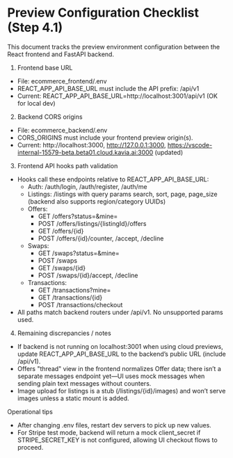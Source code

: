 # Preview Configuration Checklist (Step 4.1)

This document tracks the preview environment configuration between the React frontend and FastAPI backend.

1) Frontend base URL
- File: ecommerce_frontend/.env
- REACT_APP_API_BASE_URL must include the API prefix: /api/v1
- Current: REACT_APP_API_BASE_URL=http://localhost:3001/api/v1 (OK for local dev)

2) Backend CORS origins
- File: ecommerce_backend/.env
- CORS_ORIGINS must include your frontend preview origin(s).
- Current: http://localhost:3000, http://127.0.0.1:3000, https://vscode-internal-15579-beta.beta01.cloud.kavia.ai:3000 (updated)

3) Frontend API hooks path validation
- Hooks call these endpoints relative to REACT_APP_API_BASE_URL:
  - Auth: /auth/login, /auth/register, /auth/me
  - Listings: /listings with query params search, sort, page, page_size (backend also supports region/category UUIDs)
  - Offers: 
    - GET /offers?status=&mine=
    - POST /offers/listings/{listingId}/offers
    - GET /offers/{id}
    - POST /offers/{id}/counter, /accept, /decline
  - Swaps:
    - GET /swaps?status=&mine=
    - POST /swaps
    - GET /swaps/{id}
    - POST /swaps/{id}/accept, /decline
  - Transactions:
    - GET /transactions?mine=
    - GET /transactions/{id}
    - POST /transactions/checkout
- All paths match backend routers under /api/v1. No unsupported params used.

4) Remaining discrepancies / notes
- If backend is not running on localhost:3001 when using cloud previews, update REACT_APP_API_BASE_URL to the backend’s public URL (include /api/v1).
- Offers "thread" view in the frontend normalizes Offer data; there isn’t a separate messages endpoint yet—UI uses mock messages when sending plain text messages without counters.
- Image upload for listings is a stub (/listings/{id}/images) and won’t serve images unless a static mount is added.

Operational tips
- After changing .env files, restart dev servers to pick up new values.
- For Stripe test mode, backend will return a mock client_secret if STRIPE_SECRET_KEY is not configured, allowing UI checkout flows to proceed.
